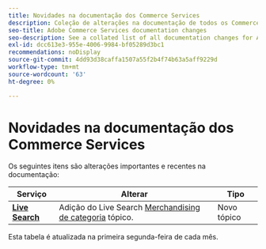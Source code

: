 ```yaml
---
title: Novidades na documentação dos Commerce Services
description: Coleção de alterações na documentação de todos os Commerce services
seo-title: Adobe Commerce Services documentation changes
seo-description: See a collated list of all documentation changes for Adobe Commerce Services and integration services.
exl-id: dcc613e3-955e-4006-9984-bf05289d3bc1
recommendations: noDisplay
source-git-commit: 4dd93d38caffa1507a55f2b4f74b63a5aff9229d
workflow-type: tm+mt
source-wordcount: '63'
ht-degree: 0%

---
```


# Novidades na documentação dos Commerce Services

Os seguintes itens são alterações importantes e recentes na documentação:

| Serviço | Alterar | Tipo |
| -- | -- | -- |
| [**Live Search**](../live-search/guide-overview.md) | Adição do Live Search [Merchandising de categoria](https://experienceleague.adobe.com/docs/commerce-merchant-services/live-search/category-merch.html) tópico. | Novo tópico |

Esta tabela é atualizada na primeira segunda-feira de cada mês.
